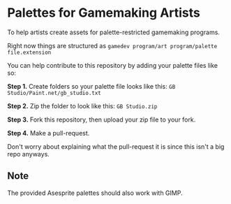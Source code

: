 # Palettes for Gamemaking Artists
To help artists create assets for palette-restricted gamemaking programs.

Right now things are structured as `gamedev program/art program/palette file.extension`

You can help contribute to this repository by adding your palette files like so:

**Step 1.** Create folders so your palette file looks like this: ``GB Studio/Paint.net/gb_studio.txt``

**Step 2.** Zip the folder to look like this: ``GB Studio.zip`` 

**Step 3.** Fork this repository, then upload your zip file to your fork.

**Step 4.** Make a pull-request.

Don't worry about explaining what the pull-request it is since this isn't a big repo anyways.

## Note

The provided Asesprite palettes should also work with GIMP.
